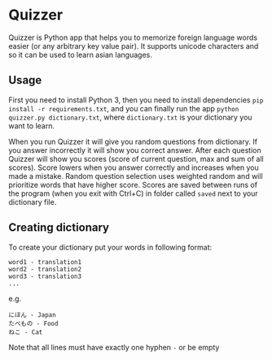 # Quizzer

Quizzer is Python app that helps you to memorize foreign language words easier (or any arbitrary key value pair).
It supports unicode characters and so it can be used to learn asian languages.

## Usage

First you need to install Python 3,
then you need to install dependencies
`pip install -r requirements.txt`,
and you can finally run the app
`python quizzer.py dictionary.txt`,
where `dictionary.txt` is your dictionary you want to learn.

When you run Quizzer it will give you random questions from dictionary.
If you answer incorrectly it will show you correct answer.
After each question Quizzer will show you scores (score of current question, max and sum of all scores).
Score lowers when you answer correctly and increases when you made a mistake.
Random question selection uses weighted random and will prioritize words that have higher score.
Scores are saved between runs of the program (when you exit with Ctrl+C) in folder called `saved` next to your dictionary file.

## Creating dictionary

To create your dictionary put your words in following format:
```
word1 - translation1
word2 - translation2
word3 - translation3
...
```
e.g.
```
にほん - Japan
たべもの - Food
ねこ - Cat
```
Note that all lines must have exactly one hyphen `-` or be empty
